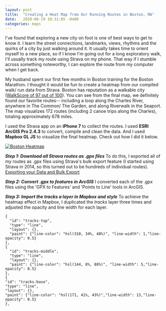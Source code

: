 ```yaml
---
layout: post
title:  "Creating a Heat Map from Our Running Routes in Boston, MA"
date:   2020-08-19 10:31:05 -0400
categories: maps
---
```

I've found that exploring a new city on foot is one of best ways to get to know it. I learn the street connections, landmarks, views, rhythms and the quirks of a city by just walking around it. It usually takes time to orient myself to a new place, so if I know I'm going out for a long exploratory walk, I'll usually track my route using Strava on my phone. That way if I stumble across something noteworthy, I can explore the route from my computer when I get back.

My husband spent our first few months in Boston training for the Boston Marathon. I thought it would be fun to create a heatmap from our compiled walk/ run data from Strava. Boston has reputation as a walkable city ([WalkScore of 97 out of 100][walkscore]). You can see from the final map, we definitely found our favorite routes-- including a loop along the Charles River, anywhere in The Common/ The Garden, and along Riverwalk in the Seaport. The map visualizes 172 routes (including 2 canoe trips along the Charles), totaling approximately 678 miles.

I used the Strava app on an **iPhone 7** to collect the routes. I used **ESRI ArcGIS Pro 2.4.3** to convert, compile and clean the data. And I used **Mapbox GL JS** to visualize the final heatmap. Check out how I did it below.

[![Boston Heatmap](https://github.com/ORRYANB/ORRYANB.github.io/blob/master/_posts/assets/boston_strava_heatmap.PNG)](https://github.com/ORRYANB/ORRYANB.github.io/blob/master/maps/bostonruns.html)

**_Step 1: Download all Strava routes as .gpx files_**
To do this, I exported all of my routes as .gpx files using Strava's bulk export feature (I started using Strava in 2014, so this turned out to be hundreds of individual routes). [Exporting your Data and Bulk Export][strava-export]

**_Step 2: Convert .gpx to features in ArcGIS_**
I converted each of the .gpx files using the 'GPX to Features' and 'Points to Line' tools in ArcGIS.

**_Step 3: Import the tracks a layer in Mapbox and style_**
To achieve the heatmap effect in Mapbox, I duplicated the *tracks* layer three times and adjusted the opacity and line width for each layer.

  ```
{
    "id": "tracks-top",
    "type": "line",
    "layout": {},
    "paint": {"line-color": "hsl(310, 34%, 48%)", "line-width": 1,"line-opacity": 0.5}
},  
{
    "id": "tracks-middle",
    "type": "line",
    "layout": {},
    "paint": {"line-color": "hsl(144, 8%, 88%)", "line-width": 5,"line-opacity": 0.5}
},
{
  "id": "tracks-base",
  "type": "line",
  "layout": {},
  "paint": {"line-color": "hsl(171, 41%, 43%)","line-width": 13,"line-opacity": 0.5}
},

```

[walkscore]: https://www.walkscore.com/score/boston-ma
[strava-export]: https://support.strava.com/hc/en-us/articles/216918437-Exporting-your-Data-and-Bulk-Export
